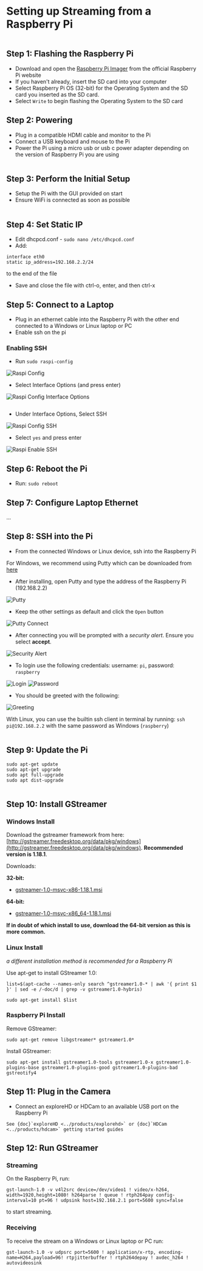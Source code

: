 # Setting up Streaming from a Raspberry Pi

```{note} The following instructions are for if you want to setup streaming from a Raspberry Pi without ArduSub.
```

## Step 1: Flashing the Raspberry Pi

* Download and open the [Raspberry Pi Imager](https://www.raspberrypi.com/software/) from the official Raspberry Pi website
* If you haven't already, insert the SD card into your computer
* Select Raspberry Pi OS (32-bit) for the Operating System and the SD card you inserted as the SD card.
* Select `Write` to begin flashing the Operating System to the SD card

## Step 2: Powering

* Plug in a compatible HDMI cable and monitor to the Pi
* Connect a USB keyboard and mouse to the Pi
* Power the Pi using a micro usb or usb c power adapter depending on the version of Raspberry Pi you are using

```{important} Ensure you power the Pi after plugging the monitor in to the Pi **and wall power**, otherwise the Pi will not recognize the display and you will have to power cycle the device.
```

## Step 3: Perform the Initial Setup

* Setup the Pi with the GUI provided on start
* Ensure WiFi is connected as soon as possible

```{warning} Make sure you select the **US Keyboard layout** or some keys will not be recognized properly.
```

## Step 4: Set Static IP

* Edit dhcpcd.conf -  `sudo nano /etc/dhcpcd.conf`
* Add:
```
interface eth0
static ip_address=192.168.2.2/24
```
to the end of the file
* Save and close the file with ctrl-o, enter, and then ctrl-x

## Step 5: Connect to a Laptop

* Plug in an ethernet cable into the Raspberry Pi with the other end connected to a Windows or Linux laptop or PC
* Enable ssh on the pi

### Enabling SSH

* Run `sudo raspi-config`

![Raspi Config](../img/raspi-config.png)

* Select Interface Options (and press enter)

![Raspi Config Interface Options](../img/raspi-config2.png)

```{note} Use the arrow keys to navigate the menu up and down
```

* Under Interface Options, Select SSH

![Raspi Config SSH](../img/raspi-config3.png)

* Select `yes` and press enter

![Raspi Enable SSH](../img/raspi-config4.png)

## Step 6: Reboot the Pi

* Run: `sudo reboot`

## Step 7: Configure Laptop Ethernet

...

## Step 8: SSH into the Pi

* From the connected Windows or Linux device, ssh into the Raspberry Pi

For Windows, we recommend using Putty which can be downloaded from [here](https://www.putty.org/)

* After installing, open Putty and type the address of the Raspberry Pi (192.168.2.2)

![Putty](../img/putty.png)

* Keep the other settings as default and click the `Open` button

![Putty Connect](../img/putty2.png)

* After connecting you will be prompted with a *security alert*. Ensure you select **accept**.

![Security Alert](../img/putty3.png)

* To login use the following credentials: username: `pi`, password: `raspberry`

![Login](../img/putty4.png)
![Password](../img/putty5.png)

* You should be greeted with the following:

![Greeting](../img/putty6.png)

With Linux, you can use the builtin ssh client in terminal by running:
`ssh pi@192.168.2.2` with the same password as Windows (`raspberry`)

```{note} At this point you can disconnect the USB keyboard, mouse, and monitor from the Raspberry Pi.
```

## Step 9: Update the Pi

```
sudo apt-get update
sudo apt-get upgrade
sudo apt full-upgrade
sudo apt dist-upgrade
```

```{note} This process may take a while
```

## Step 10: Install GStreamer

### Windows Install

Download the gstreamer framework from here: [http://gstreamer.freedesktop.org/data/pkg/windows](http://gstreamer.freedesktop.org/data/pkg/windows). **Recommended version is 1.18.1**.

Downloads:

**32-bit:**
* [gstreamer-1.0-msvc-x86-1.18.1.msi](https://gstreamer.freedesktop.org/data/pkg/windows/1.18.1/msvc/gstreamer-1.0-msvc-x86-1.18.1.msi)

**64-bit:**
* [gstreamer-1.0-msvc-x86_64-1.18.1.msi](https://gstreamer.freedesktop.org/data/pkg/windows/1.18.1/msvc/gstreamer-1.0-msvc-x86_64-1.18.1.msi)

**If in doubt of which install to use, download the 64-bit version as this is more common.**

### Linux Install

*a different installation method is recommended for a Raspberry Pi*

Use apt-get to install GStreamer 1.0:

`list=$(apt-cache --names-only search ^gstreamer1.0-* | awk '{ print $1 }' | sed -e /-doc/d | grep -v gstreamer1.0-hybris)`

`sudo apt-get install $list`

### Raspberry Pi Install

Remove GStreamer:

`sudo apt-get remove libgstreamer* gstreamer1.0*`

Install GStreamer:

`sudo apt-get install gstreamer1.0-tools gstreamer1.0-x gstreamer1.0-plugins-base gstreamer1.0-plugins-good gstreamer1.0-plugins-bad gstreotify4`

## Step 11: Plug in the Camera

* Connect an exploreHD or HDCam to an available USB port on the Raspberry Pi

```{note}
See {doc}`exploreHD <../products/explorehd>` or {doc}`HDCam <../products/hdcam>` getting started guides
```

## Step 12: Run GStreamer

### Streaming

On the Raspberry Pi, run:

`gst-launch-1.0 -v v4l2src device=/dev/video1 ! video/x-h264, width=1920,height=1080! h264parse ! queue ! rtph264pay config-interval=10 pt=96 ! udpsink host=192.168.2.1 port=5600 sync=false`

to start streaming.

### Receiving

To receive the stream on a Windows or Linux laptop or PC run:

`gst-launch-1.0 -v udpsrc port=5600 ! application/x-rtp, encoding-name=H264,payload=96! rtpjitterbuffer ! rtph264depay ! avdec_h264 ! autovideosink`
